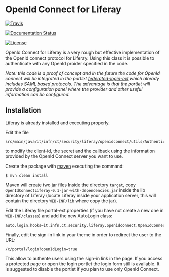 # OpenId Connect for Liferay

[![Travis](http://img.shields.io/travis/csgf/OpenIdConnectLiferay/master.png)](https://travis-ci.org/fmarco76/OpenIdConnectLiferay)


[![Documentation Status](https://readthedocs.org/projects/csgf/badge/?version=latest)](http://csgf.readthedocs.org)

[![License](https://img.shields.io/github/license/csgf/OpenIdConnectLiferay.svg?style?flat)](http://www.apache.org/licenses/LICENSE-2.0.txt)

OpenId Connect for Liferay is a very rough but effective implementation of the
OpenId connect protocol for Liferay. Using this class it is possible to authenticate
with any OpenId proider specified in the code.

*Note: this code is a proof of concept and in the future the code for OpenId connect will
be integrated in the portlet [federated-login-ext](https://github.com/csgf/federated-login-ext)
which already includes SAML based protocols. The advantage is that the portlet
will provide a configuration panel where the provider and other useful information
can be configured.*


## Installation

Liferay is already installed and executing properly.

Edit the file

    src/main/java/it/infn/ct/security/liferay/openidconnect/utils/Authenticator.java

to modify the client-id, the secret and the callback using the information provided by the OpenId Connect server you
want to use.

Create the package with [maven](https://maven.apache.org) executing the command:

    $ mvn clean install

Maven will create two jar files Inside the directory `target`, copy `OpenIdConnectLiferay-0.1-jar-with-dependencies.jar`
inside the lib directory of Liferay (locate Liferay inside your application server, this will
contain the directory `WEB-INF/lib` where copy the jar).

Edit the Liferay file portal-ext.properties (if you have not create a new one in `WEB-INF/classes`) and add the
new AutoLogin class:

    auto.login.hooks=it.infn.ct.security.liferay.openidconnect.OpenIdConnectAutoLogin,com.liferay.portal.security.auth.CASAutoLogin,com.liferay.portal.security.auth.FacebookAutoLogin,com.liferay.portal.security.auth.NtlmAutoLogin,com.liferay.portal.security.auth.OpenIdAutoLogin,com.liferay.portal.security.auth.OpenSSOAutoLogin,com.liferay.portal.security.auth.RememberMeAutoLogin,com.liferay.portal.security.auth.SiteMinderAutoLogin

Finally, edit the sign-in link in your theme in order to redirect the user to the URL:

    /c/portal/login?openIdLogin=true

This allow to authente users using the sign-in link in the page. If you access a protected
page or open the login portlet the login form still is available. It is suggested to disable the
portlet if you plan to use only OpenId Connect.
